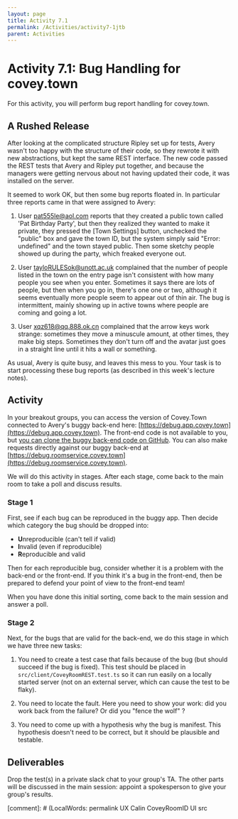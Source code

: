 ```yaml
---
layout: page
title: Activity 7.1
permalink: /Activities/activity7-1jtb
parent: Activities
---
```


# Activity 7.1: Bug Handling for covey.town

For this activity, you will perform bug report handling for covey.town. 

## A Rushed Release

After looking at the complicated structure Ripley set up for tests, Avery wasn't too happy with the structure of their code, so they rewrote it with new abstractions, but kept the same REST interface.  The new code passed the REST tests that Avery and Ripley put together, and because the managers were getting nervous about not having updated their code, it was installed on the server.

It seemed to work OK, but then some bug reports floated in.  In particular three reports came in that were assigned to Avery:

1. User pat555le@aol.com reports that they created a public town called 'Pat Birthday Party', but then they realized they wanted to make it private, they pressed the [Town Settings] button, unchecked the "public" box and gave the town ID, but the system simply said "Error: undefined" and the town stayed public.  Then some sketchy people showed up during the party, which freaked everyone out.

2. User tayloRULESok@unott.ac.uk complained that the number of people listed in the town on the entry page isn't consistent with how many people you see when you enter.  Sometimes it says there are lots of people, but then when you go in, there's one one or two, although it seems eventually more people seem to appear out of thin air.  The bug is intermittent, mainly showing up in active towns where people are coming and going a lot.

3. User xqz618@qq.888.ok.cn complained that the arrow keys work strange: sometimes they move a minuscule amount, at other times, they make big steps.  Sometimes they don't turn off and the avatar just goes in a straight line until it hits a wall or something.

As usual, Avery is quite busy, and leaves this mess to you. Your task is to
start processing these bug reports (as described in this week's lecture notes).

## Activity

In your breakout groups,
you can access the version of Covey.Town connected to Avery's buggy back-end here: [https://debug.app.covey.town](https://debug.app.covey.town). The front-end code is not available to you, but [you can clone the buggy back-end code on GitHub](https://github.com/neu-se/covey-town-roomservice-buggy). You can also make requests directly against our buggy back-end  at [https://debug.roomservice.covey.town](https://debug.roomservice.covey.town).

We will do this activity in stages.  After each stage, come back to the main room to take a poll and discuss results.

### Stage 1

First, see if each bug can be reproduced in the buggy app.  Then decide which category the bug should be dropped into:
* **U**nreproducible (can't tell if valid)
* **I**nvalid (even if reproducible)
* **R**eproducible and valid

Then for each reproducible bug, consider whether it is a problem with the back-end or the front-end.
If you think it's a bug in the front-end, then be prepared to defend your point of view to the front-end team!

When you have done this initial sorting, come back to the main session and answer a poll.

### Stage 2

Next, for the bugs that are valid for the back-end, we do this stage in which we have three new tasks:

1. You need to create a test case that fails because of the bug (but should succeed if the bug is fixed).
This test should be placed in `src/client/CoveyRoomREST.test.ts` so it can run easily on a locally started server (not on an external server, which can cause the test to be flaky).

2. You need to locate the fault.  Here you need to show your work: did you work back from the failure?  Or did you "fence the wolf" ?

3. You need to come up with a hypothesis why the bug is manifest.  This hypothesis doesn't need to be correct, but it should be plausible and testable.

## Deliverables

Drop the test(s) in a private slack chat to your group's TA.
The other parts will be discussed in the main session: appoint a spokesperson to give your group's results.

[comment]: # (LocalWords:  permalink UX Calin CoveyRoomID UI src
